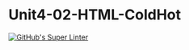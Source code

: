# Unit4-02-HTML-ColdHot
[![GitHub's Super Linter](https://github.com/ICS20-Programming-PJLobetti/Unit4-02-HTML-ColdHot/workflows/GitHub's%20Super%20Linter/badge.svg)](https://github.com/ICS20-Programming-PJLobetti/Unit4-02-HTML-ColdHot/actions)